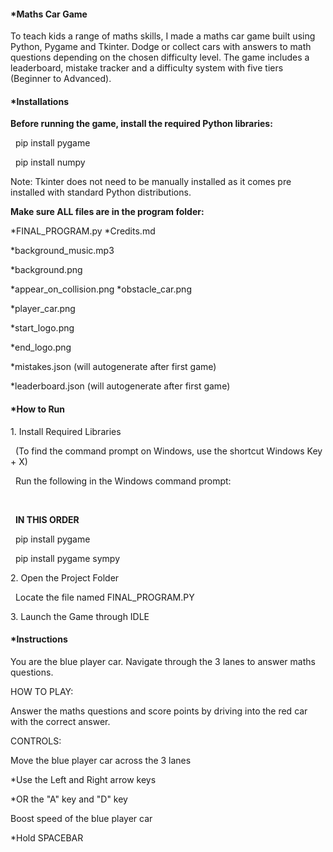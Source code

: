#### **\*Maths Car Game**

To teach kids a range of maths skills, I made a maths car game built using Python, Pygame and Tkinter. Dodge or collect cars with answers to math questions depending on the chosen difficulty level. The game includes a leaderboard, mistake tracker and a  difficulty system with five tiers (Beginner to Advanced).





#### **\*Installations**

**Before running the game, install the required Python libraries:**



    pip install pygame

    pip install numpy



Note: Tkinter does not need to be manually installed as it comes pre installed with standard Python distributions.







**Make sure ALL files are in the program folder:**

\*FINAL\_PROGRAM.py
\*Credits.md

\*background\_music.mp3

\*background.png

\*appear\_on\_collision.png
\*obstacle\_car.png

\*player\_car.png

\*start\_logo.png

\*end\_logo.png

\*mistakes.json   	(will autogenerate after first game)

\*leaderboard.json	(will autogenerate after first game)





#### **\*How to Run**

1\. Install Required Libraries

  (To find the command prompt on Windows, use the shortcut Windows Key + X)

   Run the following in the Windows command prompt:

 

       **IN THIS ORDER**

       pip install pygame

       pip install pygame sympy





2\. Open the Project Folder

   Locate the file named FINAL\_PROGRAM.PY



3\. Launch the Game through IDLE







#### **\*Instructions**

You are the blue player car. Navigate through the 3 lanes to answer maths questions.



HOW TO PLAY:

Answer the maths questions and score points by driving into the red car with the correct answer.



CONTROLS:



Move the blue player car across the 3 lanes

\*Use the Left and Right arrow keys

\*OR the "A" key and "D" key



Boost speed of the blue player car

\*Hold SPACEBAR

